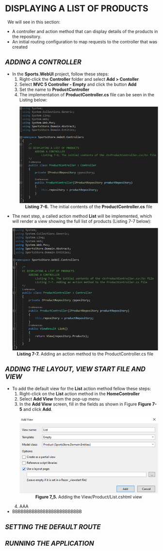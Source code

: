 <h1>DISPLAYING A LIST OF PRODUCTS</h1>
    &nbsp;&nbsp;We will see in this section:<br />
    <ul>
        <li>A controller and action method that can display details of the products in the repository.</li>
        <li>An initial routing configuration to map requests to the controller that was created</li>
    </ul>

<h2><i>ADDING A CONTROLLER</i></h2>
    <ul>
        <li>
            In the <b>Sports.WebUI</b> project, follow these steps:<br />
            <ol>
                <li>Right-click the <b>Controller</b> folder and select <b>Add > Contoller</b></li>
                <li>Select <b>MVC 5 Controller - Empty</b> and click the button <b>Add</b></li>
                <li>Set the name to <b>ProductController</b></li>
                <li>
                    The implementation of <b>ProductController.cs</b> file can be seen in the Listing below:<br />
                    <p align="center">
                        <img src="Pictures/Listing 7-6.png" /><br />
                        <b>Listing 7-6.</b> The initial contents of the <b>ProductController.cs</b> file
                    </p>
                </li>
            </ol>
        </li>
        <li>
            The next step, a called action method <b>List</b> will be implemented, 
            which will render a view showing the full list of products (Listing 7-7 below):<br />
            <p align="center">
                <img src="Pictures/Listing 7-7.png" /><br />
                <b>Listing 7-7.</b> Adding an action method to the ProductController.cs file
            </p>    
        </li>
    </ul>

<h2><i>ADDING THE LAYOUT, VIEW START FILE AND VIEW</i></h2>
    <ul>
        <li>
            To add the default view for the <b>List</b> action method fellow these steps:<br />
            <ol>
                <li>Right-click on the <b>List</b> action method in the <b>HomeController</b></li>
                <li>Select <b>Add View</b> from the pop-up menu</li>
                <li>
                    In the <b>Add View</b> screen, fill in the fields as shown in Figure <b>Figure 7-5</b> and click <b>Add</b>.
                    <p align="center">
                        <img src="Pictures/Figure 7_5.png" /><br />
                        <b>Figure 7_5.</b> Adding the View/Product/List.cshtml view
                    </p>    
                </li>
                <li>AAA</li>
            </ol>
        </li>
        <li>BBBBBBBBBBBBBBBBBBBBBBBBB</li>
    </ul>

<h2><i>SETTING THE DEFAULT ROUTE</i></h2>
<h2><i>RUNNING THE APPLICATION</i></h2>
